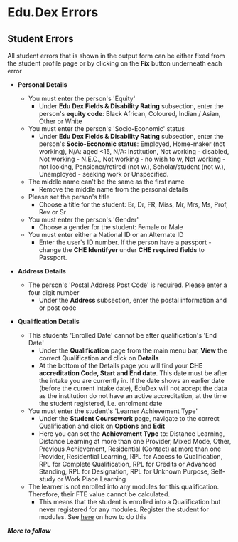 # **Edu.Dex Errors**

## **Student Errors**

All student errors that is shown in the output form can be either fixed from the student profile page or by clicking on the **Fix** button underneath each error

  - **Personal Details**
    - You must enter the person's 'Equity' 
      - Under **Edu Dex Fields & Disability Rating** subsection, enter the person's **equity code**:  Black African, Coloured, Indian / Asian, Other or White 
    - You must enter the person's 'Socio-Economic' status 
      - Under **Edu Dex Fields & Disability Rating** subsection, enter the person's **Socio-Economic status**:  Employed, Home-maker (not working), N/A: aged <15, N/A: Institution, Not working - disabled, Not working - N.E.C., Not working - no wish to w, Not working - not looking, Pensioner/retired (not w.), Scholar/student (not w.), Unemployed - seeking work or Unspecified. 
    - The middle name can't be the same as the first name 
      - Remove the middle name from the personal details
    - Please set the person's title
      - Choose a title for the student:  Br, Dr, FR, Miss, Mr, Mrs, Ms, Prof, Rev or Sr
    - You must enter the person's 'Gender' 
      - Choose a gender for the student:  Female or Male
    - You must enter either a National ID or an Alternate ID
      - Enter the user's ID number.  If the person have a passport - change the **CHE Identifyer** under **CHE required fields** to Passport.

  - **Address Details**
    - The person's 'Postal Address Post Code' is required. Please enter a four digit number
      - Under the **Address** subsection, enter the postal information and or post code 
 
  - **Qualification Details**
    - This students 'Enrolled Date' cannot be after qualification's 'End Date'
      - Under the **Qualification** page from the main menu bar, **View** the correct Qualification and click on **Details**
      - At the bottom of the Details page you will find your **CHE accreditation Code, Start and End date**.  This date must be after the intake you are currently in.  If the date shows an earlier date (before the current intake date), EduDex will not accept the data as the institution do not have an active accreditation, at the time the student registered, I.e. enrolment date
    - You must enter the student's 'Learner Achievement Type'
      - Under the **Student Coursework** page, navigate to the correct Qualification and click on **Options** and **Edit**
      - Here you can set the **Achievement Type** to:  Distance Learning, Distance Learning at more than one Provider, Mixed Mode, Other, Previous Achievement, Residential (Contact) at more than one Provider, Residential Learning, RPL for Access to Qualification, RPL for Complete Qualification, RPL for Credits or Advanced Standing, RPL for Designation, RPL for Unknown Purpose, Self-study or Work Place Learning
    - The learner is not enrolled into any modules for this qualification. Therefore, their FTE value cannot be calculated. 
      - This means that the student is enrolled into a Qualification but never registered for any modules.  Register the student for modules.  See [here](http://help.studentmanager.co.za/en/latest/Registration/registeringlearnermodulesfromreg/) on how to do this

**_More to follow_**

